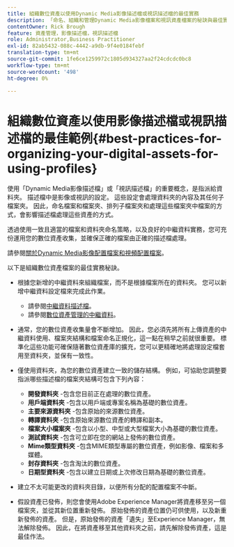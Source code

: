 ```yaml
---
title: 組織數位資產以使用Dynamic Media影像描述檔或視訊描述檔的最佳實務
description: 「命名、組織和管理Dynamic Media影像檔案和視訊資產檔案的秘訣與最佳實務。」
contentOwner: Rick Brough
feature: 資產管理，影像描述檔，視訊描述檔
role: Administrator,Business Practitioner
exl-id: 82ab5432-088c-4442-a9db-9f4e0184febf
translation-type: tm+mt
source-git-commit: 1fe6ce1259972c1805d934327aa2f24cdcdc0bc8
workflow-type: tm+mt
source-wordcount: '498'
ht-degree: 0%

---
```


# 組織數位資產以使用影像描述檔或視訊描述檔的最佳範例{#best-practices-for-organizing-your-digital-assets-for-using-profiles}

使用「Dynamic Media影像描述檔」或「視訊描述檔」的重要概念，是指派給資料夾。 描述檔中是影像或視訊的設定。 這些設定會處理資料夾的內容及其任何子檔案夾。 因此，命名檔案和檔案夾、排列子檔案夾和處理這些檔案夾中檔案的方式，會影響描述檔處理這些資產的方式。

透過使用一致且適當的檔案和資料夾命名策略，以及良好的中繼資料實務，您可充份運用您的數位資產收集，並確保正確的檔案由正確的描述檔處理。

請參閱[關於Dynamic Media影像配置檔案和視頻配置檔案](about-image-video-profiles.md)。

以下是組織數位資產檔案的最佳實務秘訣。

* 根據您新增的中繼資料來組織檔案，而不是根據檔案所在的資料夾。 您可以新增中繼資料設定檔來完成此作業。

   * 請參閱[中繼資料描述檔](/help/assets/metadata-profiles.md)。
   * 請參閱[數位資產管理的中繼資料](/help/assets/manage-metadata.md)。

* 通常，您的數位資產收集量會不斷增加。 因此，您必須先將所有上傳資產的中繼資料使用、檔案夾結構和檔案命名正規化，這一點在稍早之前就很重要。 標準化這些功能可確保隨著數位資產庫的擴充，您可以更精確地將處理設定檔套用至資料夾，並保有一致性。
* 僅使用資料夾，為您的數位資產建立一致的儲存結構。 例如，可協助您調整要指派哪些描述檔的檔案夾結構可包含下列內容：

   * **開發資料夾** -包含您目前正在處理的數位資產。
   * **用戶端資料夾** -包含以用戶端或專案名稱為基礎的數位資產。
   * **主要來源資料夾** -包含原始的來源數位資產。
   * **轉譯資料夾** -包含原始來源數位資產的轉譯和副本。
   * **檔案大小檔案夾** -包含以小型、中型或大型檔案大小為基礎的數位資產。
   * **測試資料夾** -包含可立即在您的網站上發佈的數位資產。
   * **Mime類型資料夾** -包含MIME類型專屬的數位資產，例如影像、檔案和多媒體。
   * **封存資料夾** -包含淘汰的數位資產。
   * **日期型資料夾** -包含以建立日期或上次修改日期為基礎的數位資產。

* 建立不太可能更改的資料夾目錄，以便所有分配的配置檔案不中斷。
* 假設資產已發佈，則您會使用Adobe Experience Manager將資產移至另一個檔案夾，並從其新位置重新發佈。 原始發佈的資產位置仍可供使用，以及新重新發佈的資產。 但是，原始發佈的資產「遺失」至Experience Manager，無法解除發佈。 因此，在將資產移至其他資料夾之前，請先解除發佈資產，這是最佳作法。
